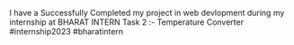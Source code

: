 I have a Successfully Completed my project in web devlopment during my internship at BHARAT INTERN
Task 2 :- Temperature Converter
#internship2023 #bharatintern
